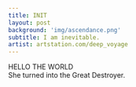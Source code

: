 ```yaml
---
title: INIT
layout: post
background: 'img/ascendance.png'
subtitle: I am inevitable.
artist: artstation.com/deep_voyage
---
```

HELLO THE WORLD
<br/>She turned into the Great Destroyer.